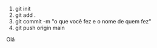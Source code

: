 1. git init
2. git add .
3. git commit -m "o que você fez e o nome de quem fez"
4. git push origin main

Olá 